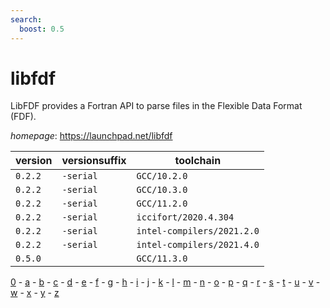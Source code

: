 ```yaml
---
search:
  boost: 0.5
---
```

# libfdf

LibFDF provides a Fortran API to parse files in the  Flexible Data Format (FDF).

*homepage*: <https://launchpad.net/libfdf>

version | versionsuffix | toolchain
--------|---------------|----------
``0.2.2`` | ``-serial`` | ``GCC/10.2.0``
``0.2.2`` | ``-serial`` | ``GCC/10.3.0``
``0.2.2`` | ``-serial`` | ``GCC/11.2.0``
``0.2.2`` | ``-serial`` | ``iccifort/2020.4.304``
``0.2.2`` | ``-serial`` | ``intel-compilers/2021.2.0``
``0.2.2`` | ``-serial`` | ``intel-compilers/2021.4.0``
``0.5.0`` |  | ``GCC/11.3.0``

[0](../0/index.md) - [a](../a/index.md) - [b](../b/index.md) - [c](../c/index.md) - [d](../d/index.md) - [e](../e/index.md) - [f](../f/index.md) - [g](../g/index.md) - [h](../h/index.md) - [i](../i/index.md) - [j](../j/index.md) - [k](../k/index.md) - [l](../l/index.md) - [m](../m/index.md) - [n](../n/index.md) - [o](../o/index.md) - [p](../p/index.md) - [q](../q/index.md) - [r](../r/index.md) - [s](../s/index.md) - [t](../t/index.md) - [u](../u/index.md) - [v](../v/index.md) - [w](../w/index.md) - [x](../x/index.md) - [y](../y/index.md) - [z](../z/index.md)

